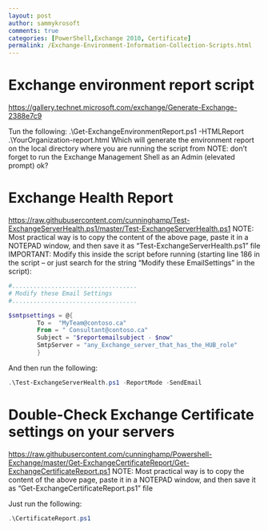 ```yaml
---
layout: post
author: sammykrosoft
comments: true
categories: [PowerShell,Exchange 2010, Certificate]
permalink: /Exchange-Environment-Information-Collection-Scripts.html
---
```


# Exchange environment report script

https://gallery.technet.microsoft.com/exchange/Generate-Exchange-2388e7c9

Tun the following:
.\Get-ExchangeEnvironmentReport.ps1 -HTMLReport .\YourOrganization-report.html
Which will generate the environment report on the local directory where you are running the script from
NOTE: don’t forget to run the Exchange Management Shell as an Admin (elevated prompt) ok?

# Exchange Health Report

https://raw.githubusercontent.com/cunninghamp/Test-ExchangeServerHealth.ps1/master/Test-ExchangeServerHealth.ps1
NOTE: Most practical way is to copy the content of the above page, paste it in a NOTEPAD window, and then save it as “Test-ExchangeServerHealth.ps1” file
IMPORTANT: Modify this inside the script before running (starting line 186 in the script – or just search for the string “Modify these EmailSettings” in the script):

```powershell
#...................................
# Modify these Email Settings
#...................................

$smtpsettings = @{
        To =  "MyTeam@contoso.ca"
        From = " Consultant@contoso.ca"
        Subject = "$reportemailsubject - $now"
        SmtpServer = "any_Exchange_server_that_has_the_HUB_role"
        }
```

And then run the following:
```powershell
.\Test-ExchangeServerHealth.ps1 -ReportMode -SendEmail
```

# Double-Check Exchange Certificate settings on your servers

https://raw.githubusercontent.com/cunninghamp/Powershell-Exchange/master/Get-ExchangeCertificateReport/Get-ExchangeCertificateReport.ps1
NOTE: Most practical way is to copy the content of the above page, paste it in a NOTEPAD window, and then save it as “Get-ExchangeCertificateReport.ps1” file

Just run the following:
```powershell
.\CertificateReport.ps1
```

